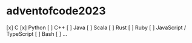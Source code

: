 # adventofcode2023

[x] C
[x] Python
[ ] C++
[ ] Java
[ ] Scala
[ ] Rust
[ ] Ruby
[ ] JavaScript / TypeScript
[ ] Bash
[ ] ...
